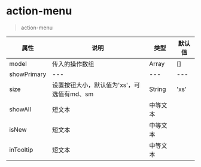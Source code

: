 # action-menu

> action-menu

| 属性    | 说明 | 类型 |默认值|
| ------ | ------ | ------ |------ |
| model  | 传入的操作数组 | Array |[]|
| showPrimary | --- | --- |---|
| size | 设置按钮大小，默认值为'xs'，可选值有md、sm | String |'xs'|
| showAll | 短文本 | 中等文本 ||
| isNew | 短文本 | 中等文本 ||
| inTooltip | 短文本 | 中等文本 ||